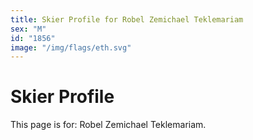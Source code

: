 ```yaml
---
title: Skier Profile for Robel Zemichael Teklemariam
sex: "M"
id: "1856"
image: "/img/flags/eth.svg" 
---
```


# Skier Profile

This page is for: Robel Zemichael Teklemariam.
    